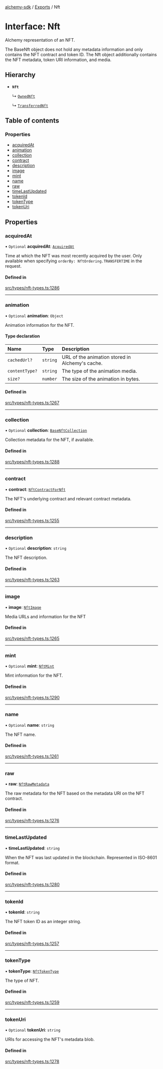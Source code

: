[alchemy-sdk](../README.md) / [Exports](../modules.md) / Nft

# Interface: Nft

Alchemy representation of an NFT.

The BaseNft object does not hold any metadata information and only contains
the NFT contract and token ID. The Nft object additionally contains the NFT
metadata, token URI information, and media.

## Hierarchy

- **`Nft`**

  ↳ [`OwnedNft`](OwnedNft.md)

  ↳ [`TransferredNft`](TransferredNft.md)

## Table of contents

### Properties

- [acquiredAt](Nft.md#acquiredat)
- [animation](Nft.md#animation)
- [collection](Nft.md#collection)
- [contract](Nft.md#contract)
- [description](Nft.md#description)
- [image](Nft.md#image)
- [mint](Nft.md#mint)
- [name](Nft.md#name)
- [raw](Nft.md#raw)
- [timeLastUpdated](Nft.md#timelastupdated)
- [tokenId](Nft.md#tokenid)
- [tokenType](Nft.md#tokentype)
- [tokenUri](Nft.md#tokenuri)

## Properties

### acquiredAt

• `Optional` **acquiredAt**: [`AcquiredAt`](AcquiredAt.md)

Time at which the NFT was most recently acquired by the user. Only
available when specifying `orderBy: NftOrdering.TRANSFERTIME` in the
request.

#### Defined in

[src/types/nft-types.ts:1286](https://github.com/alchemyplatform/alchemy-sdk-js/blob/873c9882/src/types/nft-types.ts#L1286)

___

### animation

• `Optional` **animation**: `Object`

Animation information for the NFT.

#### Type declaration

| Name | Type | Description |
| :------ | :------ | :------ |
| `cachedUrl?` | `string` | URL of the animation stored in Alchemy's cache. |
| `contentType?` | `string` | The type of the animation media. |
| `size?` | `number` | The size of the animation in bytes. |

#### Defined in

[src/types/nft-types.ts:1267](https://github.com/alchemyplatform/alchemy-sdk-js/blob/873c9882/src/types/nft-types.ts#L1267)

___

### collection

• `Optional` **collection**: [`BaseNftCollection`](BaseNftCollection.md)

Collection metadata for the NFT, if available.

#### Defined in

[src/types/nft-types.ts:1288](https://github.com/alchemyplatform/alchemy-sdk-js/blob/873c9882/src/types/nft-types.ts#L1288)

___

### contract

• **contract**: [`NftContractForNft`](NftContractForNft.md)

The NFT's underlying contract and relevant contract metadata.

#### Defined in

[src/types/nft-types.ts:1255](https://github.com/alchemyplatform/alchemy-sdk-js/blob/873c9882/src/types/nft-types.ts#L1255)

___

### description

• `Optional` **description**: `string`

The NFT description.

#### Defined in

[src/types/nft-types.ts:1263](https://github.com/alchemyplatform/alchemy-sdk-js/blob/873c9882/src/types/nft-types.ts#L1263)

___

### image

• **image**: [`NftImage`](NftImage.md)

Media URLs and information for the NFT

#### Defined in

[src/types/nft-types.ts:1265](https://github.com/alchemyplatform/alchemy-sdk-js/blob/873c9882/src/types/nft-types.ts#L1265)

___

### mint

• `Optional` **mint**: [`NftMint`](NftMint.md)

Mint information for the NFT.

#### Defined in

[src/types/nft-types.ts:1290](https://github.com/alchemyplatform/alchemy-sdk-js/blob/873c9882/src/types/nft-types.ts#L1290)

___

### name

• `Optional` **name**: `string`

The NFT name.

#### Defined in

[src/types/nft-types.ts:1261](https://github.com/alchemyplatform/alchemy-sdk-js/blob/873c9882/src/types/nft-types.ts#L1261)

___

### raw

• **raw**: [`NftRawMetadata`](NftRawMetadata.md)

The raw metadata for the NFT based on the metadata URI on the NFT contract.

#### Defined in

[src/types/nft-types.ts:1276](https://github.com/alchemyplatform/alchemy-sdk-js/blob/873c9882/src/types/nft-types.ts#L1276)

___

### timeLastUpdated

• **timeLastUpdated**: `string`

When the NFT was last updated in the blockchain. Represented in ISO-8601 format.

#### Defined in

[src/types/nft-types.ts:1280](https://github.com/alchemyplatform/alchemy-sdk-js/blob/873c9882/src/types/nft-types.ts#L1280)

___

### tokenId

• **tokenId**: `string`

The NFT token ID as an integer string.

#### Defined in

[src/types/nft-types.ts:1257](https://github.com/alchemyplatform/alchemy-sdk-js/blob/873c9882/src/types/nft-types.ts#L1257)

___

### tokenType

• **tokenType**: [`NftTokenType`](../enums/NftTokenType.md)

The type of NFT.

#### Defined in

[src/types/nft-types.ts:1259](https://github.com/alchemyplatform/alchemy-sdk-js/blob/873c9882/src/types/nft-types.ts#L1259)

___

### tokenUri

• `Optional` **tokenUri**: `string`

URIs for accessing the NFT's metadata blob.

#### Defined in

[src/types/nft-types.ts:1278](https://github.com/alchemyplatform/alchemy-sdk-js/blob/873c9882/src/types/nft-types.ts#L1278)
